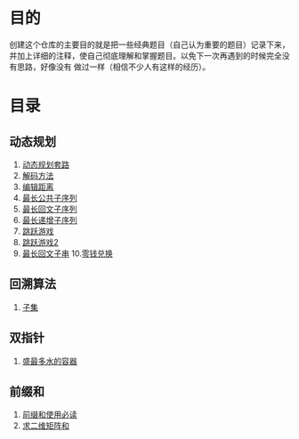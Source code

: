 # 目的
创建这个仓库的主要目的就是把一些经典题目（自己认为重要的题目）记录下来，
并加上详细的注释，使自己彻底理解和掌握题目。以免下一次再遇到的时候完全没有思路，好像没有
做过一样（相信不少人有这样的经历）。

# 目录

## 动态规划
1. [动态规划套路](src/动态规划/动态规划.md)
2. [解码方法](./src/动态规划/解码方法.java)
3. [编辑距离](./src/动态规划/编辑距离.java)
4. [最长公共子序列](src/动态规划/最长公共子序列.java)
5. [最长回文子序列](src/动态规划/最长回文子序列.java)
6. [最长递增子序列](src/动态规划/最长递增子序列.java)
7. [跳跃游戏](src/动态规划/跳跃游戏.java)
8. [跳跃游戏2](src/动态规划/跳跃游戏2.java)
9. [最长回文子串](src/动态规划/最长回文子串.java)
10.[零钱兑换](src/动态规划/零钱兑换.java)
## 回溯算法
1. [子集](src/dfs/子集.java)
## 双指针
1. [盛最多水的容器](./src/双指针/盛最多水的容器.java)
## 前缀和
1. [前缀和使用必读](./src/前缀和/前缀和.md)
2. [求二维矩阵和](./src/前缀和/NumMatrix.java)
